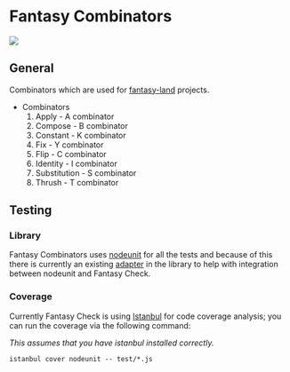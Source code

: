 # Fantasy Combinators

![](https://raw.github.com/fantasyland/fantasy-land/master/logo.png)

## General

Combinators which are used for [fantasy-land](https://github.com/fantasyland) projects.

* Combinators
    1. Apply - A combinator
    2. Compose - B combinator
    3. Constant - K combinator
    4. Fix - Y combinator
    5. Flip - C combinator
    6. Identity - I combinator
    7. Substitution - S combinator
    8. Thrush - T combinator

## Testing

### Library

Fantasy Combinators uses [nodeunit](https://github.com/caolan/nodeunit) for 
all the tests and because of this there is currently an existing 
[adapter](test/lib/test.js) in the library to help with integration 
between nodeunit and Fantasy Check.

### Coverage

Currently Fantasy Check is using [Istanbul](https://github.com/gotwarlost/istanbul) 
for code coverage analysis; you can run the coverage via the following
command:

_This assumes that you have istanbul installed correctly._

```
istanbul cover nodeunit -- test/*.js
```
